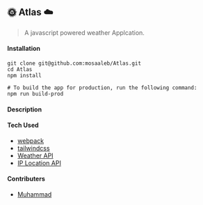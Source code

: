## :sun_with_face: Atlas :cloud:

> A javascript powered weather Applcation.

#### Installation
```
git clone git@github.com:mosaaleb/Atlas.git
cd Atlas
npm install

# To build the app for production, run the following command:
npm run build-prod
```

#### Description


#### Tech Used
- [webpack](https://webpack.js.org/)
- [tailwindcss](https://tailwindcss.com/)
- [Weather API](https://openweathermap.org/api)
- [IP Location API](https://ipfind.com/)

#### Contributers
- [Muhammad](https://github.com/mosaaleb)